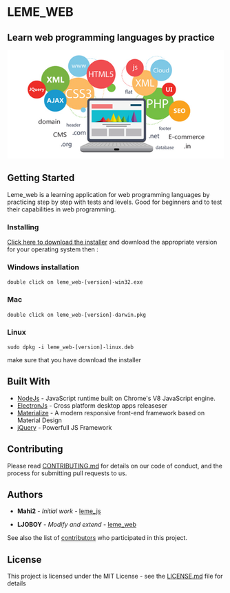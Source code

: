 # LEME_WEB

## Learn web programming languages by practice
![leme_web](img/web.jpg)

## Getting Started

Leme_web is a learning application for web programming languages by practicing step by step with tests and levels. Good for beginners and to test their capabilities in web programming.

### Installing


   [Click here to download the installer](https://github.com/ljoboy/leme_web/releases/)
   and download the appropriate version for your operating system then :
### Windows installation

```
double click on leme_web-[version]-win32.exe
```
### Mac
```
double click on leme_web-[version]-darwin.pkg
```
### Linux
```
sudo dpkg -i leme_web-[version]-linux.deb
```

make sure that you have download the installer

## Built With

* [NodeJs](https://nodejs.org/en/docs/) - JavaScript runtime built on Chrome's V8 JavaScript engine. 
* [ElectronJs](https://electronjs.org/docs/) - Cross platform desktop apps releaseser
* [Materialize](http://materializecss.com/getting-started.html) - A modern responsive front-end framework based on Material Design
* [jQuery](https://code.jquery.com/) - Powerfull JS Framework

## Contributing

Please read [CONTRIBUTING.md](https://github.com/ljoboy/leme_web/CONTRIBUTING.md) for details on our code of conduct, and the process for submitting pull requests to us. 

## Authors

* **Mahi2** - *Initial work* - [leme_js](https://github.com/mahi2/leme_js)

* **LJOBOY** - *Modify and extend* - [leme_web](https://github.com/ljoboy/leme_web)

See also the list of [contributors](https://github.com/ljoboy/leme_web/contributors) who participated in this project.

## License

This project is licensed under the MIT License - see the [LICENSE.md](LICENSE.md) file for details
